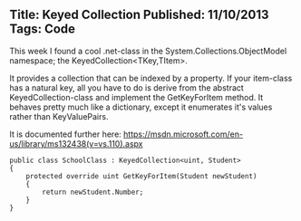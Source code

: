 Title: Keyed Collection
Published: 11/10/2013
Tags: Code
---
This week I found a cool .net-class in the System.Collections.ObjectModel namespace; the KeyedCollection<TKey,TItem>.

It provides a collection that can be indexed by a property. If your item-class has a natural key, all you have to do is derive from the abstract KeyedCollection-class and implement the GetKeyForItem method. It behaves pretty much like a dictionary, except it enumerates it's values rather than KeyValuePairs.

It is documented further here: https://msdn.microsoft.com/en-us/library/ms132438(v=vs.110).aspx


    public class SchoolClass : KeyedCollection<uint, Student>
    {
        protected override uint GetKeyForItem(Student newStudent)
        {
            return newStudent.Number;
        }
    }
